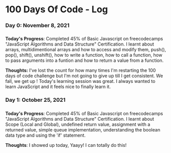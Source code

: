 # 100 Days Of Code - Log

<!--### Day 0: October 24, 2021
#####

**Today's Progress**: Finished building the "Technical Document" project for the freecodecamp "Responsive Web Design" certification. Also, started working on the "Portfolio' project. I managed to fulfill all the user stories and now all I have to do is design the page well so it's presentable.

**Thoughts:** I'm struggling with center aligning the content vertically and horizontally but I'll figure it out once and for all tomorrow. I had started this certification at the start of my final semester and then I had to drop everything mid way because "final semester". Now that that's out of the way I'm glad I picked it up again. Although I do need to brush a few concepts which I will do tomorrow since I'll be starting with Javascript the day after. I have been WAITING to get started with it for quite a while and now that it's finally going to happen the day after I'm just super excited !

**Link to work:** [Technical Documentation](https://codepen.io/caffeineproof/pen/abyvXvO)


### Day 1: October 25, 2021
#####

**Today's Progress**: Finished the final project for the "Responsive Web Design" Certification. I learned the simplest technique to center align horizontally and vertically  Using the following:

        display: flex;        
        justify-content: center;        
        align-items: center;
        
I also learned about,

        scroll-padding-top: 100px;
     
so I can avoid the headings from being cut off when I click on a link that takes me to a particular section in the page.

**Thoughts**: It took me really~ long to obtain this certification but I finally did it and it feels really good ! Finally, I'll be starting with JavaScript tomorrow ! I'm going to reward myself with an episode of "Blue Period" and then continue studying for my exam.

**Link to work**: [Personal Portfolio Webpage](https://codepen.io/caffeineproof/pen/MWvJVxx?editors=1100)


### Day 2: October 28, 2021
#####

**Today's Progress**: 14% progress on Basic JavaScript under JavaScript Algorithms and Data Structures Certification.

**Thoughts:** I am a CS graduate and I know some basics but I'm making notes of everything so my progress is slow. I love learning this way rather than at college. We just skimmed thourgh JavaScript without proper order and just for the sake of completing the syllabus. Though for the project I managed to make a Pomodoro Timer with the crumbs of JavaScript I understood and with help of YouTube tutorials. At the end of this I really want to be able to make one on my own along with other projects.



### Day 3: October 31, 2021
#####

**Today's Progress**: 22% progress on Basic JavaScript under JavaScript Algorithms and Data Structures Certification.

**Thoughts:** For a few days I'm going to focus on showing up rather than how much I manage to complete since i'm dealing with a lot of inconsistencies. I really need to do something about it. It's best to take small steps at a time.


### Day 4: November 1, 2021
#####

**Today's Progress**: 34% progress on Basic JavaScript under JavaScript Algorithms and Data Structures Certification. Learned all about concatenatig strings and accessing letters at various positons in the string and how to find the length of the string. Also learnt that a particular letter in the string cannot be altered but you can assign a whole new string to a variable.

**Thoughts:** It was fun! Today I did feel like showing up and it felt nice. The real test is when I don't feel like showing up.-->


### Day 0: November 8, 2021
#####

**Today's Progress**: Completed 45% of Basic Javascript on freecodecamps "JavaScript Algorithms and Data Structure" Certification. I learnt about arrays, multidimentional arrays and how to access and modify them, push(), pop(), shift(), unshift(), how to write a function, how to call a function, how to pass arguments into a funtion and how to return a value from a function.

**Thoughts:** I've lost the count for how many times I'm restarting the 100 days of code challenge but I'm not going to give up till I get consistent. We fall, we get up ! Today's learning session was great. I always wanted to learn JavaScript and it feels nice to finally learn it.


### Day 1: October 25, 2021
#####

**Today's Progress**: Completed 45% of Basic Javascript on freecodecamps "JavaScript Algorithms and Data Structure" Certification. I learnt about Scope (Local and Global), undefined return value, assignment with a returned value, simple queue implementation, understanding the boolean data type and using the 'if' statement. 

**Thoughts**: I showed up today, Yaayy! I can totally do this!

<!--### Day 1: June 27, Monday

**Today's Progress**: I've gone through many exercises on FreeCodeCamp.

**Thoughts** I've recently started coding, and it's a great feeling when I finally solve an algorithm challenge after a lot of attempts and hours spent.

**Link(s) to work**
1. [Find the Longest Word in a String](https://www.freecodecamp.com/challenges/find-the-longest-word-in-a-string)
2. [Title Case a Sentence](https://www.freecodecamp.com/challenges/title-case-a-sentence)-->
